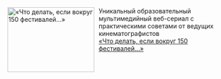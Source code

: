 <!--2025-01-23 23:13:31-->
<div class="yb">
  <div class="rss smaller1 kino_kino"><a href="https://www.kino-teatr.ru/video/45696/" title="«Что делать, если вокруг 150 фестивалей...»"><img src="https://www.kino-teatr.ru/video/6/9/45696/poster.jpg" width="196" height="147" align="left" hspace="5" style="margin: 0px 10px 0px 5px" alt="«Что делать, если вокруг 150 фестивалей...»"/></a>Уникальный образовательный мультимедийный веб-сериал с практическими советами от ведущих кинематографистов <br><a class="light" href="https://www.kino-teatr.ru/video/45696/">«Что делать, если вокруг 150 фестивалей...»</a></div>
</div>
